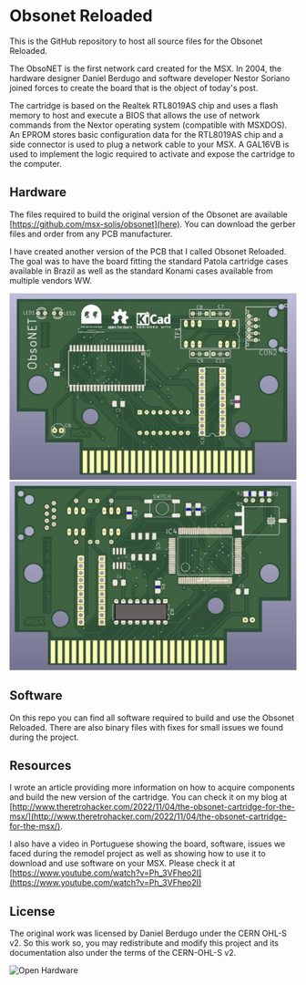 # Obsonet Reloaded
This is the GitHub repository to host all source files for the Obsonet Reloaded. 

The ObsoNET is the first network card created for the MSX. In 2004, the hardware designer Daniel Berdugo and software developer Nestor Soriano joined forces to create the board that is the object of today's post. 

The cartridge is based on the Realtek RTL8019AS chip and uses a flash memory to host and execute a BIOS that allows the use of network commands from the Nextor operating system (compatible with MSXDOS). An EPROM stores basic configuration data for the RTL8019AS chip and a side connector is used to plug a network cable to your MSX. A GAL16VB is used to implement the logic required to activate and expose the cartridge to the computer.

## Hardware 

The files required to build the original version of the Obsonet are available [https://github.com/msx-solis/obsonet](here). You can download the gerber files and order from any PCB manufacturer.

I have created another version of the PCB that I called Obsonet Reloaded. The goal was to have the board fitting the standard Patola cartridge cases available in Brazil as well as the standard Konami cases available from multiple vendors WW.

![Front](images/2022-12-15_23-25.jpg)
![Front](images/2022-12-15_23-26.jpg)

## Software

On this repo you can find all software required to build and use the Obsonet Reloaded. There are also binary files with fixes for small issues we found during the project.

## Resources

I wrote an article providing more information on how to acquire components and build the new version of the cartridge. You can check it on my blog at [http://www.theretrohacker.com/2022/11/04/the-obsonet-cartridge-for-the-msx/](http://www.theretrohacker.com/2022/11/04/the-obsonet-cartridge-for-the-msx/).

I also have a video in Portuguese showing the board, software, issues we faced during the remodel project as well as showing how to use it to download and use software on your MSX. Please check it at [https://www.youtube.com/watch?v=Ph_3VFheo2I](https://www.youtube.com/watch?v=Ph_3VFheo2I)


## License


The original work was licensed by Daniel Berdugo under the CERN OHL-S v2. So this work so, you may redistribute and modify this project and its documentation also under the terms of the CERN-OHL-S v2.

![Open Hardware](https://raw.githubusercontent.com/cristianoag/obsonet/main/images/1024px-Open-source-hardware-logo.svg.png)
